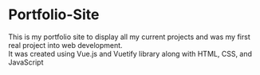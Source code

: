 # Portfolio-Site

This is my portfolio site to display all my current projects and was my first real project into web development. <br />
It was created using Vue.js and Vuetify library along with HTML, CSS, and JavaScript
